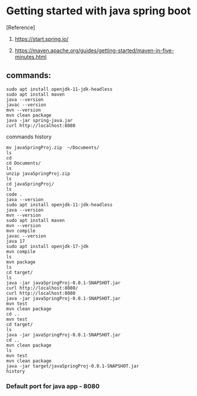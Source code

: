 # Getting started with java spring boot
[Reference]
1. <https://start.spring.io/>

2. <https://maven.apache.org/guides/getting-started/maven-in-five-minutes.html>

## commands:
```
sudo apt install openjdk-11-jdk-headless
sudo apt install maven
java --version
javac --version
mvn --version
mvn clean package
java -jar spring-java.jar
curl http://localhost:8080
```
commands history
```
mv javaSpringProj.zip  ~/Documents/
ls
cd 
cd Documents/
ls
unzip javaSpringProj.zip 
ls
cd javaSpringProj/
ls
code .
java --version
sudo apt install openjdk-11-jdk-headless
java --version
mvn --version
sudo apt install maven
mvn --version
mvn compile
javac --version
java 17
sudo apt install openjdk-17-jdk
mvn compile
ls
mvn package
ls
cd target/
ls
java -jar javaSpringProj-0.0.1-SNAPSHOT.jar 
curl http://localhost:8080/
curl http://localhost:8080
java -jar javaSpringProj-0.0.1-SNAPSHOT.jar 
mvn test
mvn clean package
cd ..
mvn test
cd target/
ls
java -jar javaSpringProj-0.0.1-SNAPSHOT.jar 
cd ..
mvn clean package
ls
mvn test
mvn clean package
java -jar target/javaSpringProj-0.0.1-SNAPSHOT.jar 
history
```
### Default port for java app - 8080
